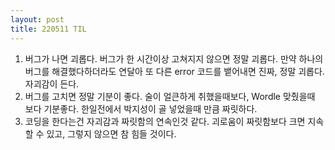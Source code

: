 ```yaml
---
layout: post
title: 220511 TIL
---
```


1. 버그가 나면 괴롭다. 버그가 한 시간이상 고쳐지지 않으면 정말 괴롭다. 만약 하나의 버그를 해결했다하더라도 연달아 또 다른 error 코드를 뱉어내면 진짜, 정말 괴롭다. 자괴감이 든다. 
2. 버그를 고치면 정말 기분이 좋다. 술이 얼큰하게 취했을때보다, Wordle 맞췄을때 보다 기분좋다. 한일전에서 박지성이 골 넣었을때 만큼 짜릿하다.
3. 코딩을 한다는건 자괴감과 짜릿함의 연속인것 같다. 괴로움이 짜릿함보다 크면 지속할 수 있고, 그렇지 않으면 참 힘들 것이다.